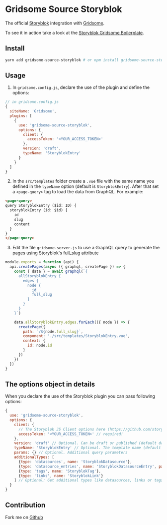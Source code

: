 # Gridsome Source Storyblok

The official [Storyblok](https://www.storyblok.com/) integration with [Gridsome](https://gridsome.org/).

To see it in action take a look at the [Storyblok Gridsome Boilerplate](https://github.com/storyblok/storyblok-gridsome-boilerplate).

## Install

```sh
yarn add gridsome-source-storyblok # or npm install gridsome-source-storyblok
```

## Usage

1. In `gridsome.config.js`, declare the use of the plugin and define the options:

```js
// in gridsome.config.js
{
  siteName: 'Gridsome',
  plugins: [
    {
      use: 'gridsome-source-storyblok',
      options: {
        client: {
          accessToken: '<YOUR_ACCESS_TOKEN>'
        },
        version: 'draft',
        typeName: 'StoryblokEntry'
      }
    }
  ]
}
```

2. In the `src/templates` folder create a `.vue` file with the same name you defined in the `typeName` option (default is `StoryblokEntry`). After that set a `<page-query>` tag to load the data from GraphQL. For example:

```html
<page-query>
query StoryblokEntry ($id: ID) {
  storyblokEntry (id: $id) {
    id
    slug
    content
  }
}
</page-query>
```

3. Edit the file `gridsome.server.js` to use a GraphQL query to generate the pages using Storyblok's full_slug attribute

```js
module.exports = function (api) {
  api.createPages(async ({ graphql, createPage }) => {
    const { data } = await graphql(`{
      allStoryblokEntry {
        edges {
          node {
            id
            full_slug
          }
        }
      }
    }`)

    data.allStoryblokEntry.edges.forEach(({ node }) => {
      createPage({
        path: `/${node.full_slug}`,
        component: './src/templates/StoryblokEntry.vue',
        context: {
          id: node.id
        }
      })
    })
  })
}
```

## The options object in details

When you declare the use of the Storyblok plugin you can pass following options:

```js
{
  use: 'gridsome-source-storyblok',
  options: {
    client: {
      // The Storyblok JS Client options here (https://github.com/storyblok/storyblok-js-client)
      accessToken: '<YOUR_ACCESS_TOKEN>' // required!
    },
    version: 'draft' // Optional. Can be draft or published (default draft)
    typeName: 'StoryblokEntry' // Optional. The template name (default StoryblokEntry)
    params: {} // Optional. Additional query parameters
    additionalTypes: [
      {type: 'datasources', name: 'StoryblokDatasource'},
      {type: 'datasource_entries', name: 'StoryblokDatasourceEntry', params: {...additionalQueryParams}},
      {type: 'tags', name: 'StoryblokTag'},
      {type: 'links', name: 'StoryblokLink'}
    ] // Optional: Get additional types like datasources, links or tags
  }
}
```

## Contribution

Fork me on [Github](https://github.com/storyblok/gridsome-source-storyblok)